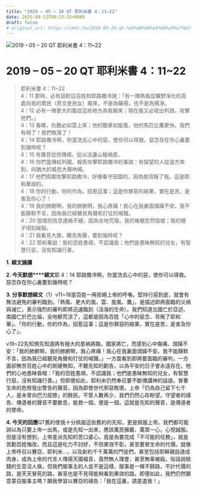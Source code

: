 ```yaml
---
title: "2019 – 05 – 20 QT 耶利米書 4：11~22"
date: 2025-04-12T00:23:32+0800
draft: false
# original_url: https://cmtc.tw/2019-05-20-qt-%e8%80%b6%e5%88%a9%e7%b1%b3%e6%9b%b8-4%ef%bc%9a1122
---
```


![2019 – 05 – 20 QT 耶利米書 4：11~22](/images/qt.jpg   "2019 – 05 – 20 QT 耶利米書 4：11~22")

# 2019 – 05 – 20 QT 耶利米書 4：11~22

> 耶利米書 4：11~22  
> 4：11 那時，必有話對這百姓和耶路撒冷說：「有一陣熱風從曠野淨光的高處向我的眾民（原文是民女）颳來，不是為簸揚，也不是為揚淨。  
> 4：12 必有一陣更大的風從這些地方為我颳來；現在我又必發出判語，攻擊他們。」  
> 4：13 看哪，仇敵必如雲上來；他的戰車如旋風，他的馬匹比鷹更快。我們有禍了！我們敗落了！  
> 4：14 耶路撒冷啊，你當洗去心中的惡，使你可以得救。惡念存在你心裏要到幾時呢？  
> 4：15 有聲音從但傳揚，從以法蓮山報禍患。  
> 4：16 你們當傳給列國，報告攻擊耶路撒冷的事說：有探望的人從遠方來到，向猶大的城邑大聲吶喊。  
> 4：17 他們周圍攻擊耶路撒冷，好像看守田園的，因為她背叛了我。這是耶和華說的。  
> 4：18 你的行動，你的作為，招惹這事；這是你罪惡的結果，實在是苦，是害及你心了！  
> 4：19 我的肺腑啊，我的肺腑啊，我心疼痛！我心在我裏面煩躁不安。我不能靜默不言，因為我已經聽見角聲和打仗的喊聲。  
> 4：20 毀壞的信息連絡不絕，因為全地荒廢。我的帳棚忽然毀壞；我的幔子頃刻破裂。  
> 4：21 我看見大旗，聽見角聲，要到幾時呢？  
> 4：22 耶和華說：我的百姓愚頑，不認識我；他們是愚昧無知的兒女，有智慧行惡，沒有知識行善。

**1.** **經文誦讀**

**2. 今天默想****經文**耶 4：14 耶路撒冷啊，你當洗去心中的惡，使你可以得救。惡念存在你心裏要到幾時呢？

**3. 分享默想經文**（1）v11~18當百姓一再拒絕上帝的呼喚，堅持行惡到底，就會有無法避免的審判臨到。「熱風、更大的風、雲、旋風、鷹」，是描述即將面臨的災禍與滅亡，表示強烈的審判即將迅速臨到（活潑的生命）。我們知道北國亡於亞述、南國亡於巴比倫，全地都荒涼了，這都是因為百姓「心中的惡念、背叛了耶和華」、「你的行動，你的作為，招惹這事；這是你罪惡的結果，實在是苦，是害及你心了」。

v19~22先知預先知道將有極大的患禍將臨，國家將亡，而感到心中傷痛、煩躁不安：「我的肺腑啊，我的肺腑啊，我心疼痛！我心在我裏面煩躁不安。我不能靜默不言，因為我已經聽見角聲和打仗的喊聲。」一方面看到即將要面臨的審判，一方面卻無奈百姓心中的剛硬無知，不聽先知的勸告，以為平安的日子會永遠存在。他們的心地愚昧昏暗：「我的百姓愚頑，不認識我；他們是愚昧無知的兒女，有智慧行惡，沒有知識行善。」但即便如此，耶利米仍然奉召要不斷傳講神的話語，冒著生命的危險發出警告的聲音。因為即使世代邪惡敗壞，上帝「仍為自己留下七千人，是未曾向巴力屈膝」的餘民。不管人數再少，我們仍然心存盼望。守望者的禱告、傳道者的聲音不要歇息，能救一個，便是一個，這就是先知的聲音，是傳道者的使命。

**4. 今天的回應**QT舊約使我十分佩服這些舊約的先知，更是佩服上帝。我們都可能誤以為只要上帝一出馬，或是先知一出來，應該萬民擁戴、萬眾一心，心悅誠服。但是沒有想到，上帝差派先知的苦口婆心，竟是為要完成「不可能的任務」，就是苦勸百姓悔改，而且這是吃力不討好，不但果效不彰，甚至要冒生命的代價。就像上帝呼召以賽亞、耶利米…，以及新約千千萬萬的門徒們，甚至包括耶穌親自道成肉身，成為上帝的代言人傳揚天國福音，竟然無人理會，甚至無辜被殺。俗話說賠錢的生意沒人做，但我們服事主的人並不是這樣，服事是一條不歸路，不計代價的路，是天天冒死的路，甚至也是不見得能夠看到果效的路。即便如此，我們仍然願意蒙召服事主嗎？願我學習以賽亞的禱告：「我在這裏，請差遣我！」